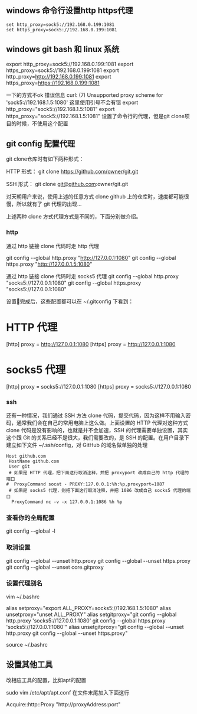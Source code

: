 ## windows 命令行设置http https代理

	set http_proxy=sock5://192.168.0.199:1081
	set https_proxy=sock5://192.168.0.199:1081

## windows git bash 和 linux 系统

export http_proxy=sock5://192.168.0.199:1081
export https_proxy=sock5://192.168.0.199:1081
export http_proxy=<http://192.168.0.199:1081>
export https_proxy=<https://192.168.0.199:1081>

一下的方式不ok 错误信息 curl: (7) Unsupported proxy scheme for 'sock5://192.168.1.5:1080'  这里使用引号不会有错
export http_proxy="sock5://192.168.1.5:1081"
export https_proxy="sock5://192.168.1.5:1081"
设置了命令行的代理，但是git clone项目的时候，不使用这个配置

## git config 配置代理

git clone仓库时有如下两种形式：

HTTP 形式：
git clone <https://github.com/owner/git.git>

SSH 形式：
git clone git@github.com:owner/git.git

对天朝用户来说，使用上述的任意方式 clone github 上的仓库时，速度都可能很慢，所以就有了 git 代理的出现…

上述两种 clone 方式代理方式是不同的，下面分别做介绍。

### http

通过 http 链接 clone 代码时走 http 代理

git config --global http.proxy "http://127.0.0.1:1080"
git config --global https.proxy "http://127.0.0.1.5:1080"

通过 http 链接 clone 代码时走 socks5 代理
git config --global http.proxy "socks5://127.0.0.1:1080"
git config --global https.proxy "socks5://127.0.0.1:1080"

设置完成后，这些配置都可以在 ~/.gitconfig 下看到：

# HTTP 代理

[http]
 proxy = <http://127.0.0.1:1080>
[https]
 proxy = <http://127.0.0.1:1080>

# socks5 代理

[http]
 proxy = socks5://127.0.0.1:1080
[https]
 proxy = socks5://127.0.0.1:1080

### ssh

还有一种情况，我们通过 SSH 方法 clone 代码，提交代码，因为这样不用输入密码，通常我们会在自己的常用电脑上这么做。上面设置的 HTTP 代理对这种方式 clone 代码是没有影响的，也就是并不会加速，SSH 的代理需要单独设置，其实这个跟 Git 的关系已经不是很大，我们需要改的，是 SSH 的配置。在用户目录下建立如下文件 ~/.ssh/config，对 GitHub 的域名做单独的处理

```
Host github.com
 HostName github.com
 User git
 # 如果是 HTTP 代理，把下面这行取消注释，并把 proxyport 改成自己的 http 代理的端口
#  ProxyCommand socat - PROXY:127.0.0.1:%h:%p,proxyport=1087
 # 如果是 socks5 代理，则把下面这行取消注释，并把 1086 改成自己 socks5 代理的端口
  ProxyCommand nc -v -x 127.0.0.1:1086 %h %p
```

### 查看你的全局配置

git config --global -l

### 取消设置

git config --global --unset http.proxy
git config --global --unset https.proxy
git config --global --unset core.gitproxy

### 设置代理别名

vim ~/.bashrc

alias setproxy="export ALL_PROXY=socks5://192.168.1.5:1080"
alias unsetproxy="unset ALL_PROXY"
alias setgitproxy="git config --global http.proxy 'socks5://127.0.0.1:1080'
git config --global https.proxy 'socks5://127.0.0.1:1080'"
alias unsetgitproxy="git config --global --unset http.proxy
git config --global --unset https.proxy"

source ~/.bashrc  

## 设置其他工具

改相应工具的配置，比如apt的配置

sudo vim /etc/apt/apt.conf
在文件末尾加入下面这行

Acquire::http::Proxy "http://proxyAddress:port"
